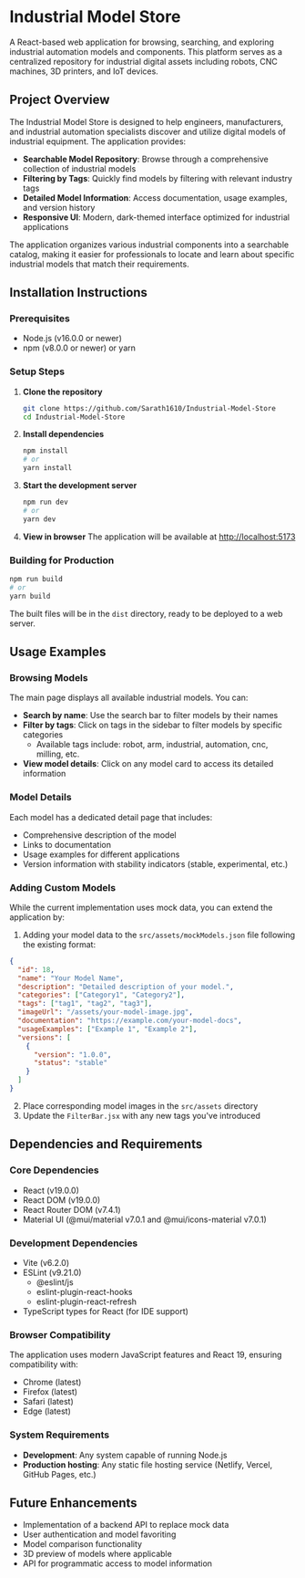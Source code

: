 # Industrial Model Store


A React-based web application for browsing, searching, and exploring industrial automation models and components. This platform serves as a centralized repository for industrial digital assets including robots, CNC machines, 3D printers, and IoT devices.

## Project Overview

The Industrial Model Store is designed to help engineers, manufacturers, and industrial automation specialists discover and utilize digital models of industrial equipment. The application provides:

- **Searchable Model Repository**: Browse through a comprehensive collection of industrial models
- **Filtering by Tags**: Quickly find models by filtering with relevant industry tags
- **Detailed Model Information**: Access documentation, usage examples, and version history
- **Responsive UI**: Modern, dark-themed interface optimized for industrial applications

The application organizes various industrial components into a searchable catalog, making it easier for professionals to locate and learn about specific industrial models that match their requirements.

## Installation Instructions

### Prerequisites

- Node.js (v16.0.0 or newer)
- npm (v8.0.0 or newer) or yarn

### Setup Steps

1. **Clone the repository**
   ```bash
   git clone https://github.com/Sarath1610/Industrial-Model-Store
   cd Industrial-Model-Store
   ```

2. **Install dependencies**
   ```bash
   npm install
   # or
   yarn install
   ```

3. **Start the development server**
   ```bash
   npm run dev
   # or
   yarn dev
   ```

4. **View in browser**
   The application will be available at [http://localhost:5173](http://localhost:5173)

### Building for Production

```bash
npm run build
# or
yarn build
```

The built files will be in the `dist` directory, ready to be deployed to a web server.

## Usage Examples

### Browsing Models

The main page displays all available industrial models. You can:

- **Search by name**: Use the search bar to filter models by their names
- **Filter by tags**: Click on tags in the sidebar to filter models by specific categories
    - Available tags include: robot, arm, industrial, automation, cnc, milling, etc.
- **View model details**: Click on any model card to access its detailed information

### Model Details

Each model has a dedicated detail page that includes:

- Comprehensive description of the model
- Links to documentation
- Usage examples for different applications
- Version information with stability indicators (stable, experimental, etc.)

### Adding Custom Models

While the current implementation uses mock data, you can extend the application by:

1. Adding your model data to the `src/assets/mockModels.json` file following the existing format:

```json
{
  "id": 18,
  "name": "Your Model Name",
  "description": "Detailed description of your model.",
  "categories": ["Category1", "Category2"],
  "tags": ["tag1", "tag2", "tag3"],
  "imageUrl": "/assets/your-model-image.jpg",
  "documentation": "https://example.com/your-model-docs",
  "usageExamples": ["Example 1", "Example 2"],
  "versions": [
    {
      "version": "1.0.0",
      "status": "stable"
    }
  ]
}
```

2. Place corresponding model images in the `src/assets` directory
3. Update the `FilterBar.jsx` with any new tags you've introduced

## Dependencies and Requirements

### Core Dependencies

- React (v19.0.0)
- React DOM (v19.0.0)
- React Router DOM (v7.4.1)
- Material UI (@mui/material v7.0.1 and @mui/icons-material v7.0.1)

### Development Dependencies

- Vite (v6.2.0)
- ESLint (v9.21.0)
    - @eslint/js
    - eslint-plugin-react-hooks
    - eslint-plugin-react-refresh
- TypeScript types for React (for IDE support)

### Browser Compatibility

The application uses modern JavaScript features and React 19, ensuring compatibility with:
- Chrome (latest)
- Firefox (latest)
- Safari (latest)
- Edge (latest)

### System Requirements

- **Development**: Any system capable of running Node.js
- **Production hosting**: Any static file hosting service (Netlify, Vercel, GitHub Pages, etc.)

## Future Enhancements

- Implementation of a backend API to replace mock data
- User authentication and model favoriting
- Model comparison functionality
- 3D preview of models where applicable
- API for programmatic access to model information
